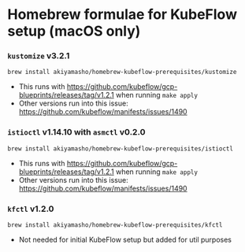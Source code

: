 # Homebrew formulae for KubeFlow setup (macOS only)

### `kustomize` v3.2.1

`brew install akiyamasho/homebrew-kubeflow-prerequisites/kustomize`

- This runs with https://github.com/kubeflow/gcp-blueprints/releases/tag/v1.2.1 when running `make apply`
- Other versions run into this issue: https://github.com/kubeflow/manifests/issues/1490

### `istioctl` v1.14.10 with `asmctl` v0.2.0

`brew install akiyamasho/homebrew-kubeflow-prerequisites/istioctl`

- This runs with https://github.com/kubeflow/gcp-blueprints/releases/tag/v1.2.1 when running `make apply`
- Other versions run into this issue: https://github.com/kubeflow/manifests/issues/1490

### `kfctl` v1.2.0

`brew install akiyamasho/homebrew-kubeflow-prerequisites/kfctl`

- Not needed for initial KubeFlow setup but added for util purposes
